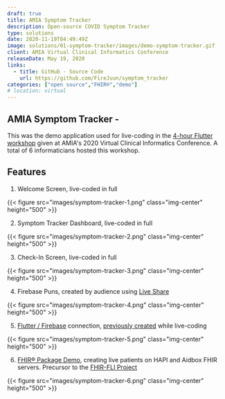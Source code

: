 ```yaml
---
draft: true
title: AMIA Symptom Tracker
description: Open-source COVID Symptom Tracker
type: solutions
date: 2020-11-19T04:49:49Z
image: solutions/01-symptom-tracker/images/demo-symptom-tracker.gif
client: AMIA Virtual Clinical Informatics Conference
releaseDate: May 19, 2020
links: 
  - title: GitHub - Source Code
    url: https://github.com/FireJuun/symptom_tracker
categories: ["open source","FHIR®","demo"]
# location: virtual
---
```

## AMIA Symptom Tracker -

This was the demo application used for live-coding in the [4-hour Flutter workshop] given at AMIA's 2020 Virtual Clinical Informatics Conference. A total of 6 informaticians hosted this workshop.

## Features

1. Welcome Screen, live-coded in full

{{< figure src="images/symptom-tracker-1.png" class="img-center" height="500" >}}

2. Symptom Tracker Dashboard, live-coded in full

{{< figure src="images/symptom-tracker-2.png" class="img-center" height="500" >}}

3. Check-In Screen, live-coded in full

{{< figure src="images/symptom-tracker-3.png" class="img-center" height="500" >}}

4. Firebase Puns, created by audience using [Live Share]

{{< figure src="images/symptom-tracker-4.png" class="img-center" height="500" >}}

5. [Flutter / Firebase] connection, [previously created] while live-coding

{{< figure src="images/symptom-tracker-5.png" class="img-center" height="500" >}}

6. [FHIR® Package Demo], creating live patients on HAPI and Aidbox FHIR servers. Precursor to the [FHIR-FLI Project]

{{< figure src="images/symptom-tracker-6.png" class="img-center" height="500" >}}

[4-hour Flutter workshop]: https://cic2020.zerista.com/event/member/682622
[Live Share]: https://code.visualstudio.com/blogs/2017/11/15/live-share
[Flutter / Firebase]: https://firebase.flutter.dev/docs/overview
[previously created]: https://bit.ly/ai_health_videos
[FHIR® Package Demo]: https://pub.dev/packages/fhir
[FHIR-FLI Project]: https://www.fhirfli.dev/
